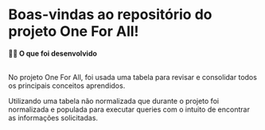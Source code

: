 # Boas-vindas ao repositório do projeto One For All!

<summary><strong>👨‍💻 O que foi desenvolvido</strong></summary><br />

No projeto One For All, foi usada uma tabela para revisar e consolidar todos os principais conceitos aprendidos.

Utilizando uma tabela não normalizada que durante o projeto foi normalizada e populada para executar queries com o intuito de encontrar as informações solicitadas.
